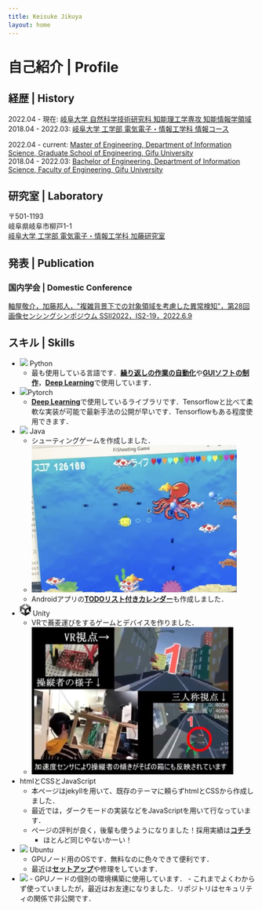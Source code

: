 ```yaml
---
title: Keisuke Jikuya
layout: home
---
```

<head>
  <style>
    .bachelor:hover {
      color: #365CA3;
    }

    .labo:hover {
      color: #FF5126;
    }

    .other:hover {
      color: #42b983;
    }
  </style>
</head>

<a id="Profile"></a>
# 自己紹介 | Profile

## 経歴 | History
2022.04 - 現在: <a href="http://gnst.gifu-u.ac.jp/intellscieng/" class="master">岐阜大学 自然科学技術研究科 知能理工学専攻 知能情報学領域</a>  
2018.04 - 2022.03: <a href="http://www.eng.gifu-u.ac.jp/jyouhou/" class="bachelor">岐阜大学 工学部 電気電子・情報工学科 情報コース</a>  

2022.04 - current: <a href="http://gnst.gifu-u.ac.jp/intellscieng/" class="master">Master of Engineering, Department of Information Science, Graduate School of Engineering, Gifu University</a>  
2018.04 - 2022.03: <a href="http://www.eng.gifu-u.ac.jp/jyouhou/" class="bachelor">Bachelor of Engineering. Department of Information Science, Faculty of Engineering, Gifu University</a>   

## 研究室 | Laboratory
〒501-1193  
岐阜県岐阜市柳戸1-1  
<a href="http://www.cv.info.gifu-u.ac.jp/" class="labo">岐阜大学 工学部 電気電子・情報工学科 加藤研究室</a>

## 発表 | Publication
### 国内学会 | Domestic Conference
<a href="https://confit.atlas.jp/guide/event/ssii2022/subject/IS2-19/tables?cryptoId=" class="other"><u>軸屋敬介</u>，加藤邦人，"複雑背景下での対象領域を考慮した異常検知"，第28回画像センシングシンポジウム SSII2022，IS2-19，2022.6.9</a>

## スキル | Skills
- <img src="https://upload.wikimedia.org/wikipedia/commons/thumb/c/c3/Python-logo-notext.svg/1200px-Python-logo-notext.svg.png" height="20"/> Python
  - 最も使用している言語です．<a href="https://github.com/Absolute-Value/Automate-the-boring-stuff-with-python" class="bachelor"><b>繰り返しの作業の自動化</b></a>や<a href="https://github.com/Absolute-Value/python-GUI"  class="other"><b>GUIソフトの制作</b></a>，<a href="https://github.com/Absolute-Value/Cloth-Anomaly-Detection-pytorch" class=labo><b>Deep Learning</b></a>で使用しています．
- <img src="https://pytorch.org/assets/images/pytorch-logo.png" height="24"/>Pytorch
  - <a href="https://github.com/Absolute-Value/Cloth-Anomaly-Detection-pytorch" class=labo><b>Deep Learning</b></a>で使用しているライブラリです．Tensorflowと比べて柔軟な実装が可能で最新手法の公開が早いです．Tensorflowもある程度使用できます．
- <img src="https://d3njjcbhbojbot.cloudfront.net/api/utilities/v1/imageproxy/https://coursera-course-photos.s3.amazonaws.com/0a/8cd7f1b14344618b75142593bc7af8/JavaCupLogo800x800.png?auto=format%2Ccompress&dpr=1" height="26"/> Java
  - シューティングゲームを作成しました．
  - <img src="/assets/images/FiShooting.png" height="300"/>
  - Androidアプリの<a href="https://github.com/gu-info/ToDoCalendar" class="other"><b>TODOリスト付きカレンダー</b></a>も作成しました．
- <img src="/assets/images/unity.png" height="25"> Unity
  - VRで蕎麦運びをするゲームとデバイスを作りました．
  - <img src="/assets/images/VR.png" height="300"/>
- htmlとCSSとJavaScript
  - 本ページはjekyllを用いて、既存のテーマに頼らずhtmlとCSSから作成しました．
  - 最近では，ダークモードの実装などをJavaScriptを用いて行なっています．
  - ページの評判が良く，後輩も使うようになりました！採用実績は<a href="https://ia-gu.github.io/index" class="labo"><b>コチラ</b></a>
    - ほとんど同じやないかーい！
- <img src="https://japan.xilinx.com/content/xilinx/ja/products/design-tools/embedded-software/ubuntu/_jcr_content/root/parsysFullWidth/xilinxflexibleslab/xilinxflexibleslab-parsys/xilinxcolumns_149128/childParsys-2/xilinximage.img.png/1644358907679.png" height="20"> Ubuntu
  - GPUノード用のOSです．無料なのに色々できて便利です．
  - 最近は<a href="https://github.com/Absolute-Value/gpu-setup-20.04" class="other"><b>セットアップ</b></a>や修理をしています．
- <img src="https://prtimes.jp/i/87890/2/origin/d87890-2-d4d26778877735a3722d-0.png" height="26">
  - GPUノードの個別の環境構築に使用しています．
  - これまでよくわからず使っていましたが，最近はお友達になりました．リポジトリはセキュリティの関係で非公開です．